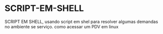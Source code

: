 # SCRIPT-EM-SHELL
SCRIPT EM SHELL, usando script em shel para resolver algumas demandas no ambiente se serviço. como acessar um PDV em linux
